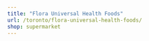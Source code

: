 ```yaml
---
title: "Flora Universal Health Foods"
url: /toronto/flora-universal-health-foods/
shop: supermarket
---
```

